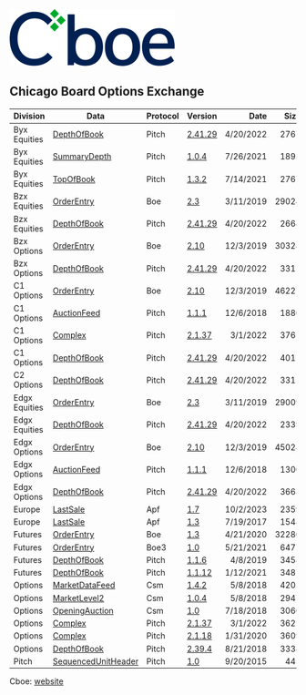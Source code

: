 [![Cboe](https://github.com/Open-Markets-Initiative/Directory/blob/main/Organizations/Cboe/Images/Logo.png)](https://www.cboe.com)


## Chicago Board Options Exchange

| Division | Data | Protocol | Version | Date | Size | [Status][Omi.Glossary.Status] | [Testing][Omi.Glossary.Testing] | Specification |
| --- | --- | --- | --- | ---: | ---: | --- | --- | --- |
| Byx Equities | [DepthOfBook][Cboe.Byx.Equities.DepthOfBook.Pitch.v2.41.29.Dissector] | Pitch | [2.41.29][Cboe.Byx.Equities.DepthOfBook.Pitch.v2.41.29.Dissector] | 4/20/2022 | 2767 | [Active][Omi.Glossary.Status.Active] | [Untested][Omi.Glossary.Testing.Untested] | [url][Cboe.Byx.Equities.DepthOfBook.Pitch.v2.41.29.Url] - [pdf][Cboe.Byx.Equities.DepthOfBook.Pitch.v2.41.29.Pdf] |
| Byx Equities | [SummaryDepth][Cboe.Byx.Equities.SummaryDepth.Pitch.v1.0.4.Dissector] | Pitch | [1.0.4][Cboe.Byx.Equities.SummaryDepth.Pitch.v1.0.4.Dissector] | 7/26/2021 | 1895 | [Active][Omi.Glossary.Status.Active] | [Untested][Omi.Glossary.Testing.Untested] | [url][Cboe.Byx.Equities.SummaryDepth.Pitch.v1.0.4.Url] - [pdf][Cboe.Byx.Equities.SummaryDepth.Pitch.v1.0.4.Pdf] |
| Byx Equities | [TopOfBook][Cboe.Byx.Equities.TopOfBook.Pitch.v1.3.2.Dissector] | Pitch | [1.3.2][Cboe.Byx.Equities.TopOfBook.Pitch.v1.3.2.Dissector] | 7/14/2021 | 2767 | [Active][Omi.Glossary.Status.Active] | [Untested][Omi.Glossary.Testing.Untested] | [url][Cboe.Byx.Equities.TopOfBook.Pitch.v1.3.2.Url] - [pdf][Cboe.Byx.Equities.TopOfBook.Pitch.v1.3.2.Pdf] |
| Bzx Equities | [OrderEntry][Cboe.Bzx.Equities.OrderEntry.Boe.v2.3.Dissector] | Boe | [2.3][Cboe.Bzx.Equities.OrderEntry.Boe.v2.3.Dissector] | 3/11/2019 | 29024 | [Active][Omi.Glossary.Status.Active] | [Incomplete][Omi.Glossary.Testing.Incomplete] | [url][Cboe.Bzx.Equities.OrderEntry.Boe.v2.3.Url] - [pdf][Cboe.Bzx.Equities.OrderEntry.Boe.v2.3.Pdf] |
| Bzx Equities | [DepthOfBook][Cboe.Bzx.Equities.DepthOfBook.Pitch.v2.41.29.Dissector] | Pitch | [2.41.29][Cboe.Bzx.Equities.DepthOfBook.Pitch.v2.41.29.Dissector] | 4/20/2022 | 2668 | [Active][Omi.Glossary.Status.Active] | [Untested][Omi.Glossary.Testing.Untested] | [url][Cboe.Bzx.Equities.DepthOfBook.Pitch.v2.41.29.Url] - [pdf][Cboe.Bzx.Equities.DepthOfBook.Pitch.v2.41.29.Pdf] |
| Bzx Options | [OrderEntry][Cboe.Bzx.Options.OrderEntry.Boe.v2.10.Dissector] | Boe | [2.10][Cboe.Bzx.Options.OrderEntry.Boe.v2.10.Dissector] | 12/3/2019 | 30328 | [Active][Omi.Glossary.Status.Active] | [Incomplete][Omi.Glossary.Testing.Incomplete] | [url][Cboe.Bzx.Options.OrderEntry.Boe.v2.10.Url] - [pdf][Cboe.Bzx.Options.OrderEntry.Boe.v2.10.Pdf] |
| Bzx Options | [DepthOfBook][Cboe.Bzx.Options.DepthOfBook.Pitch.v2.41.29.Dissector] | Pitch | [2.41.29][Cboe.Bzx.Options.DepthOfBook.Pitch.v2.41.29.Dissector] | 4/20/2022 | 3311 | [Active][Omi.Glossary.Status.Active] | [Untested][Omi.Glossary.Testing.Untested] | [url][Cboe.Bzx.Options.DepthOfBook.Pitch.v2.41.29.Url] - [pdf][Cboe.Bzx.Options.DepthOfBook.Pitch.v2.41.29.Pdf] |
| C1 Options | [OrderEntry][Cboe.C1.Options.OrderEntry.Boe.v2.10.Dissector] | Boe | [2.10][Cboe.C1.Options.OrderEntry.Boe.v2.10.Dissector] | 12/3/2019 | 46227 | [Active][Omi.Glossary.Status.Active] | [Incomplete][Omi.Glossary.Testing.Incomplete] | [url][Cboe.C1.Options.OrderEntry.Boe.v2.10.Url] - [pdf][Cboe.C1.Options.OrderEntry.Boe.v2.10.Pdf] |
| C1 Options | [AuctionFeed][Cboe.C1.Options.AuctionFeed.Pitch.v1.1.1.Dissector] | Pitch | [1.1.1][Cboe.C1.Options.AuctionFeed.Pitch.v1.1.1.Dissector] | 12/6/2018 | 1880 | [Active][Omi.Glossary.Status.Active] | [Verified][Omi.Glossary.Testing.Verified] | [url][Cboe.C1.Options.AuctionFeed.Pitch.v1.1.1.Url] - [pdf][Cboe.C1.Options.AuctionFeed.Pitch.v1.1.1.Pdf] |
| C1 Options | [Complex][Cboe.C1.Options.Complex.Pitch.v2.1.37.Dissector] | Pitch | [2.1.37][Cboe.C1.Options.Complex.Pitch.v2.1.37.Dissector] | 3/1/2022 | 3765 | [Active][Omi.Glossary.Status.Active] | [Untested][Omi.Glossary.Testing.Untested] | [url][Cboe.C1.Options.Complex.Pitch.v2.1.37.Url] - [pdf][Cboe.C1.Options.Complex.Pitch.v2.1.37.Pdf] |
| C1 Options | [DepthOfBook][Cboe.C1.Options.DepthOfBook.Pitch.v2.41.29.Dissector] | Pitch | [2.41.29][Cboe.C1.Options.DepthOfBook.Pitch.v2.41.29.Dissector] | 4/20/2022 | 4011 | [Active][Omi.Glossary.Status.Active] | [Untested][Omi.Glossary.Testing.Untested] | [url][Cboe.C1.Options.DepthOfBook.Pitch.v2.41.29.Url] - [pdf][Cboe.C1.Options.DepthOfBook.Pitch.v2.41.29.Pdf] |
| C2 Options | [DepthOfBook][Cboe.C2.Options.DepthOfBook.Pitch.v2.41.29.Dissector] | Pitch | [2.41.29][Cboe.C2.Options.DepthOfBook.Pitch.v2.41.29.Dissector] | 4/20/2022 | 3311 | [Active][Omi.Glossary.Status.Active] | [Untested][Omi.Glossary.Testing.Untested] | [url][Cboe.C2.Options.DepthOfBook.Pitch.v2.41.29.Url] - [pdf][Cboe.C2.Options.DepthOfBook.Pitch.v2.41.29.Pdf] |
| Edgx Equities | [OrderEntry][Cboe.Edgx.Equities.OrderEntry.Boe.v2.3.Dissector] | Boe | [2.3][Cboe.Edgx.Equities.OrderEntry.Boe.v2.3.Dissector] | 3/11/2019 | 29009 | [Active][Omi.Glossary.Status.Active] | [Incomplete][Omi.Glossary.Testing.Incomplete] | [url][Cboe.Edgx.Equities.OrderEntry.Boe.v2.3.Url] - [pdf][Cboe.Edgx.Equities.OrderEntry.Boe.v2.3.Pdf] |
| Edgx Equities | [DepthOfBook][Cboe.Edgx.Equities.DepthOfBook.Pitch.v2.41.29.Dissector] | Pitch | [2.41.29][Cboe.Edgx.Equities.DepthOfBook.Pitch.v2.41.29.Dissector] | 4/20/2022 | 2339 | [Active][Omi.Glossary.Status.Active] | [Untested][Omi.Glossary.Testing.Untested] | [url][Cboe.Edgx.Equities.DepthOfBook.Pitch.v2.41.29.Url] - [pdf][Cboe.Edgx.Equities.DepthOfBook.Pitch.v2.41.29.Pdf] |
| Edgx Options | [OrderEntry][Cboe.Edgx.Options.OrderEntry.Boe.v2.10.Dissector] | Boe | [2.10][Cboe.Edgx.Options.OrderEntry.Boe.v2.10.Dissector] | 12/3/2019 | 45024 | [Active][Omi.Glossary.Status.Active] | [Incomplete][Omi.Glossary.Testing.Incomplete] | [url][Cboe.Edgx.Options.OrderEntry.Boe.v2.10.Url] - [pdf][Cboe.Edgx.Options.OrderEntry.Boe.v2.10.Pdf] |
| Edgx Options | [AuctionFeed][Cboe.Edgx.Options.AuctionFeed.Pitch.v1.1.1.Dissector] | Pitch | [1.1.1][Cboe.Edgx.Options.AuctionFeed.Pitch.v1.1.1.Dissector] | 12/6/2018 | 1300 | [Active][Omi.Glossary.Status.Active] | [Verified][Omi.Glossary.Testing.Verified] | [url][Cboe.Edgx.Options.AuctionFeed.Pitch.v1.1.1.Url] - [pdf][Cboe.Edgx.Options.AuctionFeed.Pitch.v1.1.1.Pdf] |
| Edgx Options | [DepthOfBook][Cboe.Edgx.Options.DepthOfBook.Pitch.v2.41.29.Dissector] | Pitch | [2.41.29][Cboe.Edgx.Options.DepthOfBook.Pitch.v2.41.29.Dissector] | 4/20/2022 | 3663 | [Active][Omi.Glossary.Status.Active] | [Untested][Omi.Glossary.Testing.Untested] | [url][Cboe.Edgx.Options.DepthOfBook.Pitch.v2.41.29.Url] - [pdf][Cboe.Edgx.Options.DepthOfBook.Pitch.v2.41.29.Pdf] |
| Europe | [LastSale][Cboe.Europe.LastSale.Apf.v1.7.Dissector] | Apf | [1.7][Cboe.Europe.LastSale.Apf.v1.7.Dissector] | 10/2/2023 | 2359 | [Active][Omi.Glossary.Status.Active] | [Beta][Omi.Glossary.Testing.Beta] | [url][Cboe.Europe.LastSale.Apf.v1.7.Url] - [pdf][Cboe.Europe.LastSale.Apf.v1.7.Pdf] |
| Europe | [LastSale][Cboe.Europe.LastSale.Apf.v1.3.Dissector] | Apf | [1.3][Cboe.Europe.LastSale.Apf.v1.3.Dissector] | 7/19/2017 | 1548 | [Deprecated][Omi.Glossary.Status.Deprecated] | [Beta][Omi.Glossary.Testing.Beta] | [url][Cboe.Europe.LastSale.Apf.v1.3.Url] - [pdf][Cboe.Europe.LastSale.Apf.v1.3.Pdf] |
| Futures | [OrderEntry][Cboe.Futures.OrderEntry.Boe.v1.3.Dissector] | Boe | [1.3][Cboe.Futures.OrderEntry.Boe.v1.3.Dissector] | 4/21/2020 | 32280 | [Deprecated][Omi.Glossary.Status.Deprecated] | [Incomplete][Omi.Glossary.Testing.Incomplete] | [url][Cboe.Futures.OrderEntry.Boe.v1.3.Url] - [pdf][Cboe.Futures.OrderEntry.Boe.v1.3.Pdf] |
| Futures | [OrderEntry][Cboe.Futures.OrderEntry.Boe3.v1.0.Dissector] | Boe3 | [1.0][Cboe.Futures.OrderEntry.Boe3.v1.0.Dissector] | 5/21/2021 | 6477 | [Active][Omi.Glossary.Status.Active] | [Verified][Omi.Glossary.Testing.Verified] | [url][Cboe.Futures.OrderEntry.Boe3.v1.0.Url] - [pdf][Cboe.Futures.OrderEntry.Boe3.v1.0.Pdf] |
| Futures | [DepthOfBook][Cboe.Futures.DepthOfBook.Pitch.v1.1.6.Dissector] | Pitch | [1.1.6][Cboe.Futures.DepthOfBook.Pitch.v1.1.6.Dissector] | 4/8/2019 | 3458 | [Deprecated][Omi.Glossary.Status.Deprecated] | [Verified][Omi.Glossary.Testing.Verified] | [url][Cboe.Futures.DepthOfBook.Pitch.v1.1.6.Url] - [pdf][Cboe.Futures.DepthOfBook.Pitch.v1.1.6.Pdf] |
| Futures | [DepthOfBook][Cboe.Futures.DepthOfBook.Pitch.v1.1.12.Dissector] | Pitch | [1.1.12][Cboe.Futures.DepthOfBook.Pitch.v1.1.12.Dissector] | 1/12/2021 | 3487 | [Active][Omi.Glossary.Status.Active] | [Verified][Omi.Glossary.Testing.Verified] | [url][Cboe.Futures.DepthOfBook.Pitch.v1.1.12.Url] - [pdf][Cboe.Futures.DepthOfBook.Pitch.v1.1.12.Pdf] |
| Options | [MarketDataFeed][Cboe.Options.MarketDataFeed.Csm.v1.4.2.Dissector] | Csm | [1.4.2][Cboe.Options.MarketDataFeed.Csm.v1.4.2.Dissector] | 5/8/2018 | 4205 | [Deprecated][Omi.Glossary.Status.Deprecated] | [Verified][Omi.Glossary.Testing.Verified] | [url][Cboe.Options.MarketDataFeed.Csm.v1.4.2.Url] - [pdf][Cboe.Options.MarketDataFeed.Csm.v1.4.2.Pdf] |
| Options | [MarketLevel2][Cboe.Options.MarketLevel2.Csm.v1.0.4.Dissector] | Csm | [1.0.4][Cboe.Options.MarketLevel2.Csm.v1.0.4.Dissector] | 5/8/2018 | 2947 | [Deprecated][Omi.Glossary.Status.Deprecated] | [Verified][Omi.Glossary.Testing.Verified] | [url][Cboe.Options.MarketLevel2.Csm.v1.0.4.Url] - [pdf][Cboe.Options.MarketLevel2.Csm.v1.0.4.Pdf] |
| Options | [OpeningAuction][Cboe.Options.OpeningAuction.Csm.v1.0.Dissector] | Csm | [1.0][Cboe.Options.OpeningAuction.Csm.v1.0.Dissector] | 7/18/2018 | 3060 | [Deprecated][Omi.Glossary.Status.Deprecated] | [Verified][Omi.Glossary.Testing.Verified] | [url][Cboe.Options.OpeningAuction.Csm.v1.0.Url] - [pdf][Cboe.Options.OpeningAuction.Csm.v1.0.Pdf] |
| Options | [Complex][Cboe.Options.Complex.Pitch.v2.1.37.Dissector] | Pitch | [2.1.37][Cboe.Options.Complex.Pitch.v2.1.37.Dissector] | 3/1/2022 | 3621 | [Active][Omi.Glossary.Status.Active] | [Untested][Omi.Glossary.Testing.Untested] | [url][Cboe.Options.Complex.Pitch.v2.1.37.Url] - [pdf][Cboe.Options.Complex.Pitch.v2.1.37.Pdf] |
| Options | [Complex][Cboe.Options.Complex.Pitch.v2.1.18.Dissector] | Pitch | [2.1.18][Cboe.Options.Complex.Pitch.v2.1.18.Dissector] | 1/31/2020 | 3609 | [Active][Omi.Glossary.Status.Active] | [Untested][Omi.Glossary.Testing.Untested] | [url][Cboe.Options.Complex.Pitch.v2.1.18.Url] - [pdf][Cboe.Options.Complex.Pitch.v2.1.18.Pdf] |
| Options | [DepthOfBook][Cboe.Options.DepthOfBook.Pitch.v2.39.4.Dissector] | Pitch | [2.39.4][Cboe.Options.DepthOfBook.Pitch.v2.39.4.Dissector] | 8/21/2018 | 3338 | [Active][Omi.Glossary.Status.Active] | [Verified][Omi.Glossary.Testing.Verified] | [url][Cboe.Options.DepthOfBook.Pitch.v2.39.4.Url] - [pdf][Cboe.Options.DepthOfBook.Pitch.v2.39.4.Pdf] |
| Pitch | [SequencedUnitHeader][Cboe.Pitch.SequencedUnitHeader.Pitch.v1.0.Dissector] | Pitch | [1.0][Cboe.Pitch.SequencedUnitHeader.Pitch.v1.0.Dissector] | 9/20/2015 | 445 | [Header][Omi.Glossary.Status.Header] | [Verified][Omi.Glossary.Testing.Verified] | [url][Cboe.Pitch.SequencedUnitHeader.Pitch.v1.0.Url] |


Cboe: [website](https://www.cboe.com "Go to Chicago Board Options Exchange")


[Omi.Glossary.Status]: https://github.com/Open-Markets-Initiative/Directory/blob/main/Glossary/Status.md "Protocol Deployment Status"
[Omi.Glossary.Status.Active]: https://github.com/Open-Markets-Initiative/Directory/blob/main/Glossary/Status.md "Deployment Status: Protocol is in active production"
[Omi.Glossary.Status.Deprecated]: https://github.com/Open-Markets-Initiative/Directory/blob/main/Glossary/Status.md "Deployment Status: Protocol is no longer in active use"
[Omi.Glossary.Status.Future]: https://github.com/Open-Markets-Initiative/Directory/blob/main/Glossary/Status.md "Deployment Status: Protocol is not yet deployed to an active production environment"
[Omi.Glossary.Status.Unknown]: https://github.com/Open-Markets-Initiative/Directory/blob/main/Glossary/Status.md "Deployment Status: Protocol deployment status is unknown"
[Omi.Glossary.Status.Header]: https://github.com/Open-Markets-Initiative/Directory/blob/main/Glossary/Status.md "Deployment Status: Header only protocol provided for debugging"
[Omi.Glossary.Testing]: https://github.com/Open-Markets-Initiative/Directory/blob/main/Glossary/Testing.md "Protocol Testing Status"
[Omi.Glossary.Testing.Verified]: https://github.com/Open-Markets-Initiative/Directory/blob/main/Glossary/Testing.md "Testing Status: Protocol has been tested on live data"
[Omi.Glossary.Testing.Incomplete]: https://github.com/Open-Markets-Initiative/Directory/blob/main/Glossary/Testing.md "Testing Status: Protocol has been tested on live data but contains known issues"
[Omi.Glossary.Testing.Beta]: https://github.com/Open-Markets-Initiative/Directory/blob/main/Glossary/Testing.md "Testing Status: Protocol has not been tested and structure is speculative"
[Omi.Glossary.Testing.Untested]: https://github.com/Open-Markets-Initiative/Directory/blob/main/Glossary/Testing.md "Testing Status: Protocol has not been tested on live data"

[Cboe.Byx.Equities.DepthOfBook.Pitch.v2.41.29.Dissector]: https://github.com/Open-Markets-Initiative/wireshark-lua/blob/main/Cboe/Cboe.Byx.Equities.DepthOfBook.Pitch.v2.41.29.Script.Dissector.lua "Cboe Byx Equities DepthOfBook Pitch v2.41.29 Wireshark Dissector"
[Cboe.Byx.Equities.DepthOfBook.Pitch.v2.41.29.Url]: http://markets.cboe.com/us/equities/support/technical "Chicago Board Options Exchange 2.41.29 Url"
[Cboe.Byx.Equities.DepthOfBook.Pitch.v2.41.29.Pdf]: https://github.com/Open-Markets-Initiative/Directory/blob/main/Organizations/Cboe/Specifications/Cboe.Equities.Multicast.Pitch.v2.41.29.pdf "Chicago Board Options Exchange 2.41.29 Pdf"
[Cboe.Byx.Equities.TopOfBook.Pitch.v1.3.2.Dissector]: https://github.com/Open-Markets-Initiative/wireshark-lua/blob/main/Cboe/Cboe.Byx.Equities.TopOfBook.Pitch.v1.3.2.Script.Dissector.lua "Cboe Byx Equities TopOfBook Pitch v1.3.2 Wireshark Dissector"
[Cboe.Byx.Equities.TopOfBook.Pitch.v1.3.2.Url]: http://markets.cboe.com/us/equities/support/technical "Chicago Board Options Exchange 1.3.2 Url"
[Cboe.Byx.Equities.TopOfBook.Pitch.v1.3.2.Pdf]: https://github.com/Open-Markets-Initiative/Directory/blob/main/Organizations/Cboe/Specifications/Cboe_US_Equities_TOP_Specification.pdf "Chicago Board Options Exchange 1.3.2 Pdf"
[Cboe.Byx.Equities.SummaryDepth.Pitch.v1.0.4.Dissector]: https://github.com/Open-Markets-Initiative/wireshark-lua/blob/main/Cboe/Cboe.Byx.Equities.SummaryDepth.Pitch.v1.0.4.Script.Dissector.lua "Cboe Byx Equities SummaryDepth Pitch v1.0.4 Wireshark Dissector"
[Cboe.Byx.Equities.SummaryDepth.Pitch.v1.0.4.Url]: http://markets.cboe.com/us/equities/support/technical "Chicago Board Options Exchange 1.0.4 Url"
[Cboe.Byx.Equities.SummaryDepth.Pitch.v1.0.4.Pdf]: https://github.com/Open-Markets-Initiative/Directory/blob/main/Organizations/Cboe/Specifications/Cboe_US_Equities_Summary_Depth_Feed_Specification.pdf "Chicago Board Options Exchange 1.0.4 Pdf"
[Cboe.Bzx.Equities.DepthOfBook.Pitch.v2.41.29.Dissector]: https://github.com/Open-Markets-Initiative/wireshark-lua/blob/main/Cboe/Cboe.Bzx.Equities.DepthOfBook.Pitch.v2.41.29.Script.Dissector.lua "Cboe Bzx Equities DepthOfBook Pitch v2.41.29 Wireshark Dissector"
[Cboe.Bzx.Equities.DepthOfBook.Pitch.v2.41.29.Url]: http://markets.cboe.com/us/equities/support/technical "Chicago Board Options Exchange 2.41.29 Url"
[Cboe.Bzx.Equities.DepthOfBook.Pitch.v2.41.29.Pdf]: https://github.com/Open-Markets-Initiative/Directory/blob/main/Organizations/Cboe/Specifications/Cboe.Equities.Multicast.Pitch.v2.41.29.pdf "Chicago Board Options Exchange 2.41.29 Pdf"
[Cboe.Bzx.Equities.OrderEntry.Boe.v2.3.Dissector]: https://github.com/Open-Markets-Initiative/wireshark-lua/blob/main/Cboe/Cboe.Bzx.Equities.OrderEntry.Boe.v2.3.Script.Dissector.lua "Cboe Bzx Equities OrderEntry Boe v2.3 Wireshark Dissector"
[Cboe.Bzx.Equities.OrderEntry.Boe.v2.3.Url]: http://markets.cboe.com/us/equities/support/technical/ "Chicago Board Options Exchange 2.3 Url"
[Cboe.Bzx.Equities.OrderEntry.Boe.v2.3.Pdf]: https://github.com/Open-Markets-Initiative/Directory/blob/main/Organizations/Cboe/Specifications/Cboe.Equities.OrderEntry.Boe.v2.3.pdf "Chicago Board Options Exchange 2.3 Pdf"
[Cboe.Edgx.Equities.DepthOfBook.Pitch.v2.41.29.Dissector]: https://github.com/Open-Markets-Initiative/wireshark-lua/blob/main/Cboe/Cboe.Edgx.Equities.DepthOfBook.Pitch.v2.41.29.Script.Dissector.lua "Cboe Edgx Equities DepthOfBook Pitch v2.41.29 Wireshark Dissector"
[Cboe.Edgx.Equities.DepthOfBook.Pitch.v2.41.29.Url]: http://markets.cboe.com/us/equities/support/technical "Chicago Board Options Exchange 2.41.29 Url"
[Cboe.Edgx.Equities.DepthOfBook.Pitch.v2.41.29.Pdf]: https://github.com/Open-Markets-Initiative/Directory/blob/main/Organizations/Cboe/Specifications/Cboe.Equities.Multicast.Pitch.v2.41.29.pdf "Chicago Board Options Exchange 2.41.29 Pdf"
[Cboe.Edgx.Equities.OrderEntry.Boe.v2.3.Dissector]: https://github.com/Open-Markets-Initiative/wireshark-lua/blob/main/Cboe/Cboe.Edgx.Equities.OrderEntry.Boe.v2.3.Script.Dissector.lua "Cboe Edgx Equities OrderEntry Boe v2.3 Wireshark Dissector"
[Cboe.Edgx.Equities.OrderEntry.Boe.v2.3.Url]: http://markets.cboe.com/us/equities/support/technical/ "Chicago Board Options Exchange 2.3 Url"
[Cboe.Edgx.Equities.OrderEntry.Boe.v2.3.Pdf]: https://github.com/Open-Markets-Initiative/Directory/blob/main/Organizations/Cboe/Specifications/Cboe.Equities.OrderEntry.Boe.v2.3.pdf "Chicago Board Options Exchange 2.3 Pdf"
[Cboe.C1.Options.DepthOfBook.Pitch.v2.41.29.Dissector]: https://github.com/Open-Markets-Initiative/wireshark-lua/blob/main/Cboe/Cboe.C1.Options.DepthOfBook.Pitch.v2.41.29.Script.Dissector.lua "Cboe C1 Options DepthOfBook Pitch v2.41.29 Wireshark Dissector"
[Cboe.C1.Options.DepthOfBook.Pitch.v2.41.29.Url]: http://markets.cboe.com/us/options/support/technical "Chicago Board Options Exchange 2.41.29 Url"
[Cboe.C1.Options.DepthOfBook.Pitch.v2.41.29.Pdf]: https://github.com/Open-Markets-Initiative/Directory/blob/main/Organizations/Cboe/Specifications/Cboe.Options.Multicast.Pitch.v2.41.29.pdf "Chicago Board Options Exchange 2.41.29 Pdf"
[Cboe.C1.Options.AuctionFeed.Pitch.v1.1.1.Dissector]: https://github.com/Open-Markets-Initiative/wireshark-lua/blob/main/Cboe/Cboe.C1.Options.AuctionFeed.Pitch.v1.1.1.Script.Dissector.lua "Cboe C1 Options AuctionFeed Pitch v1.1.1 Wireshark Dissector"
[Cboe.C1.Options.AuctionFeed.Pitch.v1.1.1.Url]: http://markets.cboe.com/us/options/support/technical "Chicago Board Options Exchange 1.1.1 Url"
[Cboe.C1.Options.AuctionFeed.Pitch.v1.1.1.Pdf]: https://github.com/Open-Markets-Initiative/Directory/blob/main/Organizations/Cboe/Specifications/Cboe.Options.AuctionFeed.Pitch.v1.1.1.pdf "Chicago Board Options Exchange 1.1.1 Pdf"
[Cboe.C1.Options.OrderEntry.Boe.v2.10.Dissector]: https://github.com/Open-Markets-Initiative/wireshark-lua/blob/main/Cboe/Cboe.C1.Options.OrderEntry.Boe.v2.10.Script.Dissector.lua "Cboe C1 Options OrderEntry Boe v2.10 Wireshark Dissector"
[Cboe.C1.Options.OrderEntry.Boe.v2.10.Url]: http://markets.cboe.com/us/options/support/technical/ "Chicago Board Options Exchange 2.10 Url"
[Cboe.C1.Options.OrderEntry.Boe.v2.10.Pdf]: https://github.com/Open-Markets-Initiative/Directory/blob/main/Organizations/Cboe/Specifications/Cboe.Options.OrderEntry.Boe.v2.10.11.pdf "Chicago Board Options Exchange 2.10 Pdf"
[Cboe.C1.Options.Complex.Pitch.v2.1.37.Dissector]: https://github.com/Open-Markets-Initiative/wireshark-lua/blob/main/Cboe/Cboe.C1.Options.Complex.Pitch.v2.1.37.Script.Dissector.lua "Cboe C1 Options Complex Pitch v2.1.37 Wireshark Dissector"
[Cboe.C1.Options.Complex.Pitch.v2.1.37.Url]: http://markets.cboe.com/us/options/support/technical "Chicago Board Options Exchange 2.1.37 Url"
[Cboe.C1.Options.Complex.Pitch.v2.1.37.Pdf]: https://github.com/Open-Markets-Initiative/Directory/blob/main/Organizations/Cboe/Specifications/Cboe.Options.Complex.Pitch.v2.1.37.pdf "Chicago Board Options Exchange 2.1.37 Pdf"
[Cboe.C2.Options.DepthOfBook.Pitch.v2.41.29.Dissector]: https://github.com/Open-Markets-Initiative/wireshark-lua/blob/main/Cboe/Cboe.C2.Options.DepthOfBook.Pitch.v2.41.29.Script.Dissector.lua "Cboe C2 Options DepthOfBook Pitch v2.41.29 Wireshark Dissector"
[Cboe.C2.Options.DepthOfBook.Pitch.v2.41.29.Url]: http://markets.cboe.com/us/options/support/technical "Chicago Board Options Exchange 2.41.29 Url"
[Cboe.C2.Options.DepthOfBook.Pitch.v2.41.29.Pdf]: https://github.com/Open-Markets-Initiative/Directory/blob/main/Organizations/Cboe/Specifications/Cboe.Options.Multicast.Pitch.v2.41.29.pdf "Chicago Board Options Exchange 2.41.29 Pdf"
[Cboe.Bzx.Options.DepthOfBook.Pitch.v2.41.29.Dissector]: https://github.com/Open-Markets-Initiative/wireshark-lua/blob/main/Cboe/Cboe.Bzx.Options.DepthOfBook.Pitch.v2.41.29.Script.Dissector.lua "Cboe Bzx Options DepthOfBook Pitch v2.41.29 Wireshark Dissector"
[Cboe.Bzx.Options.DepthOfBook.Pitch.v2.41.29.Url]: http://markets.cboe.com/us/options/support/technical "Chicago Board Options Exchange 2.41.29 Url"
[Cboe.Bzx.Options.DepthOfBook.Pitch.v2.41.29.Pdf]: https://github.com/Open-Markets-Initiative/Directory/blob/main/Organizations/Cboe/Specifications/Cboe.Options.Multicast.Pitch.v2.41.29.pdf "Chicago Board Options Exchange 2.41.29 Pdf"
[Cboe.Bzx.Options.OrderEntry.Boe.v2.10.Dissector]: https://github.com/Open-Markets-Initiative/wireshark-lua/blob/main/Cboe/Cboe.Bzx.Options.OrderEntry.Boe.v2.10.Script.Dissector.lua "Cboe Bzx Options OrderEntry Boe v2.10 Wireshark Dissector"
[Cboe.Bzx.Options.OrderEntry.Boe.v2.10.Url]: http://markets.cboe.com/us/options/support/technical/ "Chicago Board Options Exchange 2.10 Url"
[Cboe.Bzx.Options.OrderEntry.Boe.v2.10.Pdf]: https://github.com/Open-Markets-Initiative/Directory/blob/main/Organizations/Cboe/Specifications/Cboe.Options.OrderEntry.Boe.v2.10.11.pdf "Chicago Board Options Exchange 2.10 Pdf"
[Cboe.Edgx.Options.AuctionFeed.Pitch.v1.1.1.Dissector]: https://github.com/Open-Markets-Initiative/wireshark-lua/blob/main/Cboe/Cboe.Edgx.Options.AuctionFeed.Pitch.v1.1.1.Script.Dissector.lua "Cboe Edgx Options AuctionFeed Pitch v1.1.1 Wireshark Dissector"
[Cboe.Edgx.Options.AuctionFeed.Pitch.v1.1.1.Url]: http://markets.cboe.com/us/options/support/technical "Chicago Board Options Exchange 1.1.1 Url"
[Cboe.Edgx.Options.AuctionFeed.Pitch.v1.1.1.Pdf]: https://github.com/Open-Markets-Initiative/Directory/blob/main/Organizations/Cboe/Specifications/Cboe.Options.AuctionFeed.Pitch.v1.1.1.pdf "Chicago Board Options Exchange 1.1.1 Pdf"
[Cboe.Edgx.Options.OrderEntry.Boe.v2.10.Dissector]: https://github.com/Open-Markets-Initiative/wireshark-lua/blob/main/Cboe/Cboe.Edgx.Options.OrderEntry.Boe.v2.10.Script.Dissector.lua "Cboe Edgx Options OrderEntry Boe v2.10 Wireshark Dissector"
[Cboe.Edgx.Options.OrderEntry.Boe.v2.10.Url]: http://markets.cboe.com/us/options/support/technical/ "Chicago Board Options Exchange 2.10 Url"
[Cboe.Edgx.Options.OrderEntry.Boe.v2.10.Pdf]: https://github.com/Open-Markets-Initiative/Directory/blob/main/Organizations/Cboe/Specifications/Cboe.Options.OrderEntry.Boe.v2.10.11.pdf "Chicago Board Options Exchange 2.10 Pdf"
[Cboe.Edgx.Options.DepthOfBook.Pitch.v2.41.29.Dissector]: https://github.com/Open-Markets-Initiative/wireshark-lua/blob/main/Cboe/Cboe.Edgx.Options.DepthOfBook.Pitch.v2.41.29.Script.Dissector.lua "Cboe Edgx Options DepthOfBook Pitch v2.41.29 Wireshark Dissector"
[Cboe.Edgx.Options.DepthOfBook.Pitch.v2.41.29.Url]: http://markets.cboe.com/us/options/support/technical "Chicago Board Options Exchange 2.41.29 Url"
[Cboe.Edgx.Options.DepthOfBook.Pitch.v2.41.29.Pdf]: https://github.com/Open-Markets-Initiative/Directory/blob/main/Organizations/Cboe/Specifications/Cboe.Options.Multicast.Pitch.v2.41.29.pdf "Chicago Board Options Exchange 2.41.29 Pdf"
[Cboe.Options.DepthOfBook.Pitch.v2.39.4.Dissector]: https://github.com/Open-Markets-Initiative/wireshark-lua/blob/main/Cboe/Cboe.Options.DepthOfBook.Pitch.v2.39.4.Script.Dissector.lua "Cboe Options DepthOfBook Pitch v2.39.4 Wireshark Dissector"
[Cboe.Options.DepthOfBook.Pitch.v2.39.4.Url]: http://markets.cboe.com/us/options/support/technical "Chicago Board Options Exchange 2.39.4 Url"
[Cboe.Options.DepthOfBook.Pitch.v2.39.4.Pdf]: https://github.com/Open-Markets-Initiative/Directory/blob/main/Organizations/Cboe/Specifications/Cboe.Options.DepthOfBook.Pitch.v2.39.4.pdf "Chicago Board Options Exchange 2.39.4 Pdf"
[Cboe.Options.Complex.Pitch.v2.1.18.Dissector]: https://github.com/Open-Markets-Initiative/wireshark-lua/blob/main/Cboe/Cboe.Options.Complex.Pitch.v2.1.18.Script.Dissector.lua "Cboe Options Complex Pitch v2.1.18 Wireshark Dissector"
[Cboe.Options.Complex.Pitch.v2.1.18.Url]: http://markets.cboe.com/us/options/support/technical "Chicago Board Options Exchange 2.1.18 Url"
[Cboe.Options.Complex.Pitch.v2.1.18.Pdf]: https://github.com/Open-Markets-Initiative/Directory/blob/main/Organizations/Cboe/Specifications/Cboe.Options.Complex.Pitch.v2.1.8.pdf "Chicago Board Options Exchange 2.1.18 Pdf"
[Cboe.Options.Complex.Pitch.v2.1.37.Dissector]: https://github.com/Open-Markets-Initiative/wireshark-lua/blob/main/Cboe/Cboe.Options.Complex.Pitch.v2.1.37.Script.Dissector.lua "Cboe Options Complex Pitch v2.1.37 Wireshark Dissector"
[Cboe.Options.Complex.Pitch.v2.1.37.Url]: http://markets.cboe.com/us/options/support/technical "Chicago Board Options Exchange 2.1.37 Url"
[Cboe.Options.Complex.Pitch.v2.1.37.Pdf]: https://github.com/Open-Markets-Initiative/Directory/blob/main/Organizations/Cboe/Specifications/Cboe.Options.Complex.Pitch.v2.1.37.pdf "Chicago Board Options Exchange 2.1.37 Pdf"
[Cboe.Futures.DepthOfBook.Pitch.v1.1.6.Dissector]: https://github.com/Open-Markets-Initiative/wireshark-lua/blob/main/Cboe/Cboe.Futures.DepthOfBook.Pitch.v1.1.6.Script.Dissector.lua "Cboe Futures DepthOfBook Pitch v1.1.6 Wireshark Dissector"
[Cboe.Futures.DepthOfBook.Pitch.v1.1.6.Url]: http://markets.cboe.com/us/futures/support/technical "Chicago Board Options Exchange 1.1.6 Url"
[Cboe.Futures.DepthOfBook.Pitch.v1.1.6.Pdf]: https://github.com/Open-Markets-Initiative/Directory/blob/main/Organizations/Cboe/Specifications/Cboe.Futures.DepthOfBook.Pitch.v1.1.6.pdf "Chicago Board Options Exchange 1.1.6 Pdf"
[Cboe.Futures.DepthOfBook.Pitch.v1.1.12.Dissector]: https://github.com/Open-Markets-Initiative/wireshark-lua/blob/main/Cboe/Cboe.Futures.DepthOfBook.Pitch.v1.1.12.Script.Dissector.lua "Cboe Futures DepthOfBook Pitch v1.1.12 Wireshark Dissector"
[Cboe.Futures.DepthOfBook.Pitch.v1.1.12.Url]: http://markets.cboe.com/us/futures/support/technical "Chicago Board Options Exchange 1.1.12 Url"
[Cboe.Futures.DepthOfBook.Pitch.v1.1.12.Pdf]: https://github.com/Open-Markets-Initiative/Directory/blob/main/Organizations/Cboe/Specifications/Cboe.Futures.DepthOfBook.Pitch.v1.1.12.pdf "Chicago Board Options Exchange 1.1.12 Pdf"
[Cboe.Futures.OrderEntry.Boe.v1.3.Dissector]: https://github.com/Open-Markets-Initiative/wireshark-lua/blob/main/Cboe/Cboe.Futures.OrderEntry.Boe.v1.3.Script.Dissector.lua "Cboe Futures OrderEntry Boe v1.3 Wireshark Dissector"
[Cboe.Futures.OrderEntry.Boe.v1.3.Url]: http://markets.cboe.com/us/futures/support/technical/ "Chicago Board Options Exchange 1.3 Url"
[Cboe.Futures.OrderEntry.Boe.v1.3.Pdf]: https://github.com/Open-Markets-Initiative/Directory/blob/main/Organizations/Cboe/Specifications/Cboe.Futures.OrderEntry.Boe.v1.3.pdf "Chicago Board Options Exchange 1.3 Pdf"
[Cboe.Futures.OrderEntry.Boe3.v1.0.Dissector]: https://github.com/Open-Markets-Initiative/wireshark-lua/blob/main/Cboe/Cboe.Futures.OrderEntry.Boe3.v1.0.Script.Dissector.lua "Cboe Futures OrderEntry Boe3 v1.0 Wireshark Dissector"
[Cboe.Futures.OrderEntry.Boe3.v1.0.Url]: http://markets.cboe.com/us/futures/support/technical/ "Chicago Board Options Exchange 1.0 Url"
[Cboe.Futures.OrderEntry.Boe3.v1.0.Pdf]: https://github.com/Open-Markets-Initiative/Directory/blob/main/Organizations/Cboe/Specifications/Cboe.Futures.OrderEntry.Boe3.v1.0.pdf "Chicago Board Options Exchange 1.0 Pdf"
[Cboe.Options.MarketDataFeed.Csm.v1.4.2.Dissector]: https://github.com/Open-Markets-Initiative/wireshark-lua/blob/main/Cboe/Cboe.Options.MarketDataFeed.Csm.v1.4.2.Script.Dissector.lua "Cboe Options MarketDataFeed Csm v1.4.2 Wireshark Dissector"
[Cboe.Options.MarketDataFeed.Csm.v1.4.2.Url]: https://systems.cboe.com/Auth/CFN.aspx "Chicago Board Options Exchange 1.4.2 Url"
[Cboe.Options.MarketDataFeed.Csm.v1.4.2.Pdf]: https://github.com/Open-Markets-Initiative/Directory/blob/main/Organizations/Cboe/Specifications/Cboe.Options.MarketDataFeed.Csm.v1.4.2.pdf "Chicago Board Options Exchange 1.4.2 Pdf"
[Cboe.Options.MarketLevel2.Csm.v1.0.4.Dissector]: https://github.com/Open-Markets-Initiative/wireshark-lua/blob/main/Cboe/Cboe.Options.MarketLevel2.Csm.v1.0.4.Script.Dissector.lua "Cboe Options MarketLevel2 Csm v1.0.4 Wireshark Dissector"
[Cboe.Options.MarketLevel2.Csm.v1.0.4.Url]: https://systems.cboe.com/Auth/CFN.aspx "Chicago Board Options Exchange 1.0.4 Url"
[Cboe.Options.MarketLevel2.Csm.v1.0.4.Pdf]: https://github.com/Open-Markets-Initiative/Directory/blob/main/Organizations/Cboe/Specifications/Cboe.Options.MarketLevel2.Csm.v1.0.4.pdf "Chicago Board Options Exchange 1.0.4 Pdf"
[Cboe.Options.OpeningAuction.Csm.v1.0.Dissector]: https://github.com/Open-Markets-Initiative/wireshark-lua/blob/main/Cboe/Cboe.Options.OpeningAuction.Csm.v1.0.Script.Dissector.lua "Cboe Options OpeningAuction Csm v1.0 Wireshark Dissector"
[Cboe.Options.OpeningAuction.Csm.v1.0.Url]: https://systems.cboe.com/Auth/CFN.aspx "Chicago Board Options Exchange 1.0 Url"
[Cboe.Options.OpeningAuction.Csm.v1.0.Pdf]: https://github.com/Open-Markets-Initiative/Directory/blob/main/Organizations/Cboe/Specifications/Cboe.Options.OpeningAuction.Csm.v1.0.pdf "Chicago Board Options Exchange 1.0 Pdf"
[Cboe.Europe.LastSale.Apf.v1.3.Dissector]: https://github.com/Open-Markets-Initiative/wireshark-lua/blob/main/Cboe/Cboe.Europe.LastSale.Apf.v1.3.Script.Dissector.lua "Cboe Europe LastSale Apf v1.3 Wireshark Dissector"
[Cboe.Europe.LastSale.Apf.v1.3.Url]: https://www.cboe.com/europe/equities/support/technical "Chicago Board Options Exchange 1.3 Url"
[Cboe.Europe.LastSale.Apf.v1.3.Pdf]: https://github.com/Open-Markets-Initiative/Directory/blob/main/Organizations/Cboe/Specifications/Cboe.Europe.LastSale.Apf.v1.3.pdf "Chicago Board Options Exchange 1.3 Pdf"
[Cboe.Europe.LastSale.Apf.v1.7.Dissector]: https://github.com/Open-Markets-Initiative/wireshark-lua/blob/main/Cboe/Cboe.Europe.LastSale.Apf.v1.7.Script.Dissector.lua "Cboe Europe LastSale Apf v1.7 Wireshark Dissector"
[Cboe.Europe.LastSale.Apf.v1.7.Url]: https://www.cboe.com/europe/equities/support/technical "Chicago Board Options Exchange 1.7 Url"
[Cboe.Europe.LastSale.Apf.v1.7.Pdf]: https://github.com/Open-Markets-Initiative/Directory/blob/main/Organizations/Cboe/Specifications/Cboe.Europe.LastSale.Pitch.v1.7.pdf "Chicago Board Options Exchange 1.7 Pdf"
[Cboe.Pitch.SequencedUnitHeader.Pitch.v1.0.Dissector]: https://github.com/Open-Markets-Initiative/wireshark-lua/blob/main/Cboe/Cboe.Pitch.SequencedUnitHeader.Pitch.v1.0.Script.Dissector.lua "Cboe Pitch SequencedUnitHeader Pitch v1.0 Wireshark Dissector"
[Cboe.Pitch.SequencedUnitHeader.Pitch.v1.0.Url]: http://markets.cboe.com "Chicago Board Options Exchange 1.0 Url"
